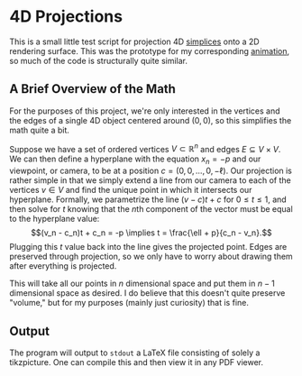 # 4D Projections

This is a small little test script for projection 4D
[simplices](https://en.wikipedia.org/wiki/Simplex) onto a 2D rendering surface.
This was the prototype for my corresponding
[animation](https://chirprush.github.io/animations/animations/simplices/index.html),
so much of the code is structurally quite similar.

## A Brief Overview of the Math

For the purposes of this project, we're only interested in the vertices and the
edges of a single 4D object centered around $(0, 0)$, so this simplifies the
math quite a bit.

Suppose we have a set of ordered vertices $V \subset \mathbb{R}^n$ and edges
$E \subseteq V \times V$. We can then define a hyperplane with the equation $x_n =
-p$ and our viewpoint, or camera, to be at a position $c = (0,0,\ldots,0,-\ell)$.
Our projection is rather simple in that we simply extend a line from our camera
to each of the vertices $v \in V$ and find the unique point in which it
intersects our hyperplane. Formally, we parametrize the line $(v - c)t + c$ for
$0 \le t \le 1$, and then solve for $t$ knowing that the $n$th component of the
vector must be equal to the hyperplane value:
$$(v_n - c_n)t + c_n = -p \implies t = \frac{\ell + p}{c_n - v_n}.$$
Plugging this $t$ value back into the line gives the projected point. Edges are
preserved through projection, so we only have to worry about drawing them after
everything is projected.

This will take all our points in $n$ dimensional space and put them in $n - 1$
dimensional space as desired. I do believe that this doesn't quite preserve
"volume," but for my purposes (mainly just curiosity) that is fine.

## Output

The program will output to `stdout` a LaTeX file consisting of solely a
tikzpicture. One can compile this and then view it in any PDF viewer.
